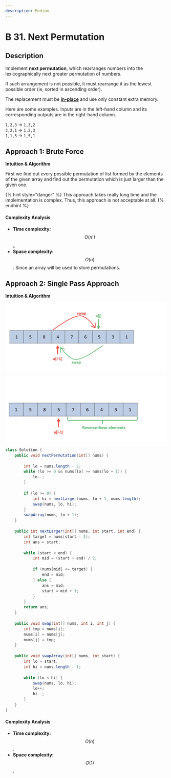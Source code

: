 ```yaml
---
description: Medium
---
```


# B 31. Next Permutation

## Description

Implement **next permutation**, which rearranges numbers into the lexicographically next greater permutation of numbers.

If such arrangement is not possible, it must rearrange it as the lowest possible order \(ie, sorted in ascending order\).

The replacement must be [**in-place**](http://en.wikipedia.org/wiki/In-place_algorithm) and use only constant extra memory.

Here are some examples. Inputs are in the left-hand column and its corresponding outputs are in the right-hand column.

`1,2,3` → `1,3,2`  
`3,2,1` → `1,2,3`  
`1,1,5` → `1,5,1`

## Approach 1: Brute Force

**Intuition & Algorithm**

First we find out every possible permutation of list formed by the elements of the given array and find out the permutation which is just larger than the given one.

{% hint style="danger" %}
This approach takes really long time and the implementation is complex. Thus, this approach is not acceptable at all.
{% endhint %}

#### Complexity Analysis

* **Time complexity:** $$O(n !)$$。
* **Space complexity:** $$O(n)$$. Since an array will be used to store permutations.

## Approach 2: Single Pass Approach

**Intuition & Algorithm**

![](../../../.gitbook/assets/image%20%2852%29.png)

![](../../../.gitbook/assets/image%20%2853%29.png)

```java
class Solution {
    public void nextPermutation(int[] nums) {

        int lo = nums.length - 2;
        while (lo >= 0 && nums[lo] >= nums[lo + 1]) {
            lo--;
        }

        if (lo >= 0) {
            int hi = nextLarger(nums, lo + 1, nums.length);
            swap(nums, lo, hi);
        }
        swapArray(nums, lo + 1);
    }

    public int nextLarger(int[] nums, int start, int end) {
        int target = nums[start - 1];
        int ans = start;

        while (start < end) {
            int mid = (start + end) / 2;

            if (nums[mid] <= target) {
                end = mid;
            } else {
                ans = mid;
                start = mid + 1;
            }
        }
        return ans;
    }

    public void swap(int[] nums, int i, int j) {
        int tmp = nums[i];
        nums[i] = nums[j];
        nums[j] = tmp;
    }

    public void swapArray(int[] nums, int start) {
        int lo = start;
        int hi = nums.length - 1;

        while (lo < hi) {
            swap(nums, lo, hi);
            lo++;
            hi--;
        }
    }
}
```

#### Complexity Analysis

* **Time complexity:** $$O(n)$$.
* **Space complexity:** $$O(1)$$.



